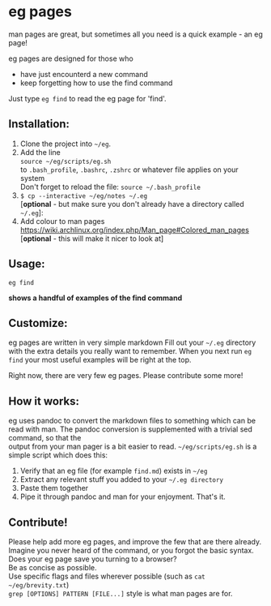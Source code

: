 # eg pages
man pages are great, but sometimes all you need is a quick example - an eg page!

eg pages are designed for those who
  - have just encounterd a new command
  - keep forgetting how to use the find command

Just type `eg find` to read the eg page for 'find'.

## Installation:
1.  Clone the project into `~/eg`.
2.  Add the line   
    `source ~/eg/scripts/eg.sh`   
    to `.bash_profile`, `.bashrc`, `.zshrc` or whatever file applies on your system  
    Don't forget to reload the file: 
    `source ~/.bash_profile` 
3. `$ cp --interactive ~/eg/notes ~/.eg`   
    [**optional** - but make sure you don't already have a directory called `~/.eg`]: 
4.  Add colour to man pages https://wiki.archlinux.org/index.php/Man_page#Colored_man_pages   
    [**optional** - this will make it nicer to look at]

## Usage:
`eg find`   
    
**shows a handful of examples of the find command**
  
## Customize:
eg pages are written in very simple markdown
Fill out your `~/.eg` directory with the extra details you really want to remember. 
When you next run `eg find` your most useful examples will be right at the top.

Right now, there are very few eg pages. Please contribute some more!

## How it works:
eg uses pandoc to convert the markdown files to something which can be read with man.
The pandoc conversion is supplemented with a trivial sed command, so that the  
output from your man pager is a bit easier to read.
`~/eg/scripts/eg.sh` is a simple script which does this:  
1. Verify that an eg file (for example `find.md`) exists in `~/eg`  
2. Extract any relevant stuff you added to your `~/.eg directory`  
3. Paste them together  
4. Pipe it through pandoc and man for your enjoyment. That's it.  

## Contribute!
Please help add more eg pages, and improve the few that are there already.  
Imagine you never heard of the command, or you forgot the basic syntax.  
Does your eg page save you turning to a browser?  
Be as concise as possible.  
Use specific flags and files wherever possible (such as `cat ~/eg/brevity.txt`)  
`grep [OPTIONS] PATTERN [FILE...]` style is what man pages are for.

